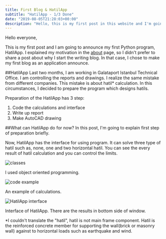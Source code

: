 ```yaml
---
title: First Blog & HatilApp
subtitle: "HatilApp - 1/3 Done"
date: "2019-08-05T21:28:03+00:00"
description: "Hello, this is my first post in this website and I'm going to announce HatilApp"
---
```


Hello everyone,

This is my first post and I am going to announce my first Python program, HatilApp.
I explained my motivation in the [about](https://alitalhaatici.com/about "Ali Talha Atici - About Page") page, so I didn't prefer to share a post about why I start the writing blog. In that case, I chose to make my first blog as an application announce.

##HatilApp
Last two months, I am working in Galataport Istanbul Technical Office. I am controlling the reports and drawings. I realize the same mistake from different companies. This mistake is about hatil* calculation. In this circumstances, I decided to prepare the program which designs hatils. 

Preparation of the HatilApp has 3 step:
1) Code the calculations and interface
2) Write up report
3) Make AutoCAD drawing

##What can HatilApp do for now?
In this post, I'm going to explain first step of preparation briefly.

Now, HatilApp has the interface for using program. It can solve three type of hatil such as, none, one and two horizontal hatil. You can see the every result of hatil calculation and you can control the limits.

![](/class.png "classes")

I used object oriented programming.

![](/code.png "code example")

An example of calculations.

![](/interface.png "HatilApp interface")

Interface of HatilApp. There are the results in bottom side of window.


*I couldn't translate the "hatil", hatil is not main frame component. Hatil is the reinforced concrete member for supporting the wall(brick or masonry wall) against to horizontal loads such as earthquake and wind.